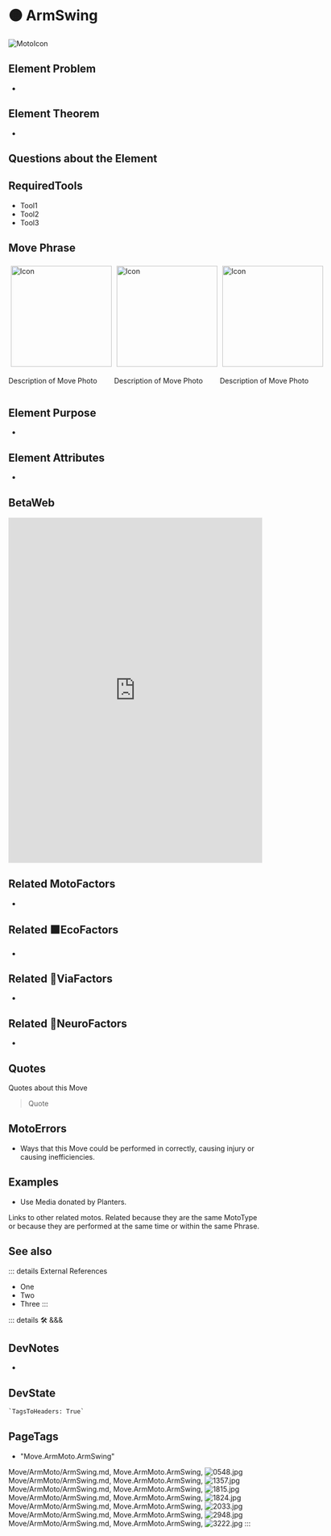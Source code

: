 
# 🟠 <moto>ArmSwing</moto>

![MotoIcon](/Move/Moto_Icon.png)

## Element Problem

-

## Element Theorem

-

## Questions about the Element

## RequiredTools

- Tool1
- Tool2
- Tool3

## <moto>Move Phrase</moto>

<div style="display: flex">
    <div>
        <img style="margin: 5px" height="200" width="200" alt="Icon" src="/Move/Moto_Icon.png"/>
        <p>Description of Move Photo</p>
    </div>
    <div>
        <img style="margin: 5px" height="200" width="200" alt="Icon" src="/Move/Moto_Icon.png"/>
        <p>Description of Move Photo</p>
    </div>
    <div>
        <img style="margin: 5px" height="200" width="200" alt="Icon" src="/Move/Moto_Icon.png"/>
        <p>Description of Move Photo</p>
    </div>
</div>

## Element Purpose

-

## Element Attributes

-

## BetaWeb

<iframe
    width="100%"
    height="684"
    frameborder="0"
    src="https://observablehq.com/embed/@d3/force-directed-graph/2?cells=chart"
></iframe>

## Related <moto>MotoFactors</moto>

-

## Related 🟩<eko>EcoFactors</eko>

-

## Related 🔻<via>ViaFactors</via>

-

## Related 💜<neuro>NeuroFactors</neuro>

-  

## Quotes

Quotes about this Move

> Quote

## MotoErrors

- Ways that this Move could be performed in correctly, causing injury or causing inefficiencies.

## Examples

- Use Media donated by Planters.

Links to other related motos. Related because they are the same MotoType or because they are performed at the same time or within the same Phrase.

## See also

::: details External References

- One
- Two
- Three
:::

::: details 🛠 <dev>&&&</dev>

## DevNotes

-

## DevState

```py
`TagsToHeaders: True`
```

<h2>PageTags</h2>

- "Move.ArmMoto.ArmSwing"

Move/ArmMoto/ArmSwing.md, <dev>Move.ArmMoto.ArmSwing</dev>, ![0548.jpg](/PaperPhoto/0548.jpg)
Move/ArmMoto/ArmSwing.md, <dev>Move.ArmMoto.ArmSwing</dev>, ![1357.jpg](/PaperPhoto/1357.jpg)
Move/ArmMoto/ArmSwing.md, <dev>Move.ArmMoto.ArmSwing</dev>, ![1815.jpg](/PaperPhoto/1815.jpg)
Move/ArmMoto/ArmSwing.md, <dev>Move.ArmMoto.ArmSwing</dev>, ![1824.jpg](/PaperPhoto/1824.jpg)
Move/ArmMoto/ArmSwing.md, <dev>Move.ArmMoto.ArmSwing</dev>, ![2033.jpg](/PaperPhoto/2033.jpg)
Move/ArmMoto/ArmSwing.md, <dev>Move.ArmMoto.ArmSwing</dev>, ![2948.jpg](/PaperPhoto/2948.jpg)
Move/ArmMoto/ArmSwing.md, <dev>Move.ArmMoto.ArmSwing</dev>, ![3222.jpg](/PaperPhoto/3222.jpg)
:::

